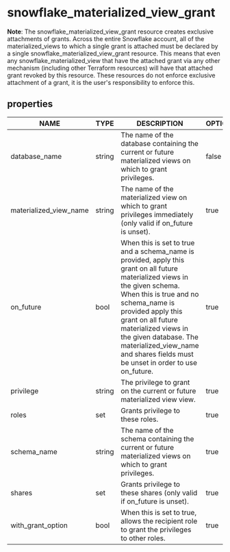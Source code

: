 
# snowflake_materialized_view_grant

<!-- These docs are auto-generated by code in ./docgen, run by with make docs. Manual edits will be overwritten. -->

**Note**: The snowflake_materialized_view_grant resource creates exclusive attachments of grants.
		Across the entire Snowflake account, all of the materialized_views to which a single grant is attached must be declared
		by a single snowflake_materialized_view_grant resource. This means that even any snowflake_materialized_view that have the attached
		grant via any other mechanism (including other Terraform resources) will have that attached grant revoked by this resource.
		These resources do not enforce exclusive attachment of a grant, it is the user's responsibility to enforce this.
		
## properties

|          NAME          |  TYPE  |                                                                                                                                                                  DESCRIPTION                                                                                                                                                                   | OPTIONAL | REQUIRED  | COMPUTED | DEFAULT  |
|------------------------|--------|------------------------------------------------------------------------------------------------------------------------------------------------------------------------------------------------------------------------------------------------------------------------------------------------------------------------------------------------|----------|-----------|----------|----------|
| database_name          | string | The name of the database containing the current or future materialized views on which to grant privileges.                                                                                                                                                                                                                                     | false    | true      | false    |          |
| materialized_view_name | string | The name of the materialized view on which to grant privileges immediately (only valid if on_future is unset).                                                                                                                                                                                                                                 | true     | false     | false    |          |
| on_future              | bool   | When this is set to true and a schema_name is provided, apply this grant on all future materialized views in the given schema. When this is true and no schema_name is provided apply this grant on all future materialized views in the given database. The materialized_view_name and shares fields must be unset in order to use on_future. | true     | false     | false    | false    |
| privilege              | string | The privilege to grant on the current or future materialized view view.                                                                                                                                                                                                                                                                        | true     | false     | false    | "SELECT" |
| roles                  | set    | Grants privilege to these roles.                                                                                                                                                                                                                                                                                                               | true     | false     | false    |          |
| schema_name            | string | The name of the schema containing the current or future materialized views on which to grant privileges.                                                                                                                                                                                                                                       | true     | false     | false    |          |
| shares                 | set    | Grants privilege to these shares (only valid if on_future is unset).                                                                                                                                                                                                                                                                           | true     | false     | false    |          |
| with_grant_option      | bool   | When this is set to true, allows the recipient role to grant the privileges to other roles.                                                                                                                                                                                                                                                    | true     | false     | false    | false    |
